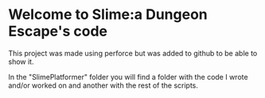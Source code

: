 # Welcome to Slime:a Dungeon Escape's code

This project was made using perforce but was added to github to be able to show it.


In the "SlimePlatformer" folder you will find a folder with the code I wrote and/or worked on and another with the rest of the scripts.


